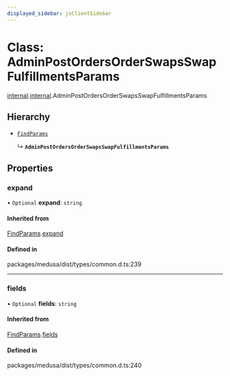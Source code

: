 ```yaml
---
displayed_sidebar: jsClientSidebar
---
```


# Class: AdminPostOrdersOrderSwapsSwapFulfillmentsParams

[internal](../modules/internal-8.md).[internal](../modules/internal-8.internal.md).AdminPostOrdersOrderSwapsSwapFulfillmentsParams

## Hierarchy

- [`FindParams`](internal-6.FindParams.md)

  ↳ **`AdminPostOrdersOrderSwapsSwapFulfillmentsParams`**

## Properties

### expand

• `Optional` **expand**: `string`

#### Inherited from

[FindParams](internal-6.FindParams.md).[expand](internal-6.FindParams.md#expand)

#### Defined in

packages/medusa/dist/types/common.d.ts:239

___

### fields

• `Optional` **fields**: `string`

#### Inherited from

[FindParams](internal-6.FindParams.md).[fields](internal-6.FindParams.md#fields)

#### Defined in

packages/medusa/dist/types/common.d.ts:240
